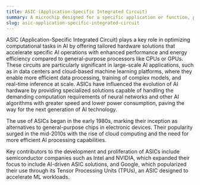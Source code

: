 ```yaml
---
title: ASIC (Application-Specific Integrated Circuit)  
summary: A microchip designed for a specific application or function, particularly used in electronics where high efficiency and low power consumption are required.
slug: asic-application-specific-integrated-circuit
---  
```


ASIC (Application-Specific Integrated Circuit) plays a key role in optimizing computational tasks in AI by offering tailored hardware solutions that accelerate specific AI operations with enhanced performance and energy efficiency compared to general-purpose processors like CPUs or GPUs. These circuits are particularly significant in large-scale AI applications, such as in data centers and cloud-based machine learning platforms, where they enable more efficient data processing, training of complex models, and real-time inference at scale. ASICs have influenced the evolution of AI hardware by providing specialized solutions capable of handling the demanding computation requirements of neural networks and other AI algorithms with greater speed and lower power consumption, paving the way for the next generation of AI technology.

The use of ASICs began in the early 1980s, marking their inception as alternatives to general-purpose chips in electronic devices. Their popularity surged in the mid-2010s with the rise of cloud computing and the need for more efficient AI processing capabilities.

Key contributors to the development and proliferation of ASICs include semiconductor companies such as Intel and NVIDIA, which expanded their focus to include AI-driven ASIC solutions, and Google, which popularized their use through its Tensor Processing Units (TPUs), an ASIC designed to accelerate ML workloads.